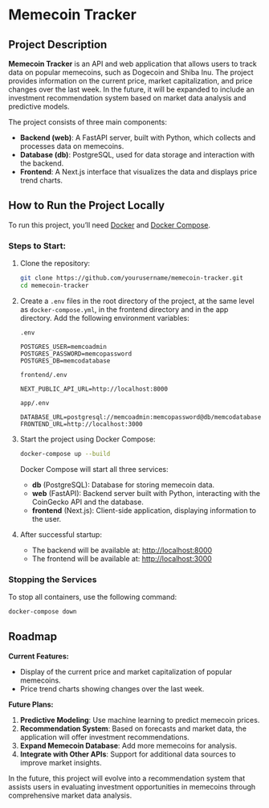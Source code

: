
# Memecoin Tracker

## Project Description

**Memecoin Tracker** is an API and web application that allows users to track data on popular memecoins, such as Dogecoin and Shiba Inu. The project provides information on the current price, market capitalization, and price changes over the last week. In the future, it will be expanded to include an investment recommendation system based on market data analysis and predictive models.

The project consists of three main components:

- **Backend (web)**: A FastAPI server, built with Python, which collects and processes data on memecoins.
- **Database (db)**: PostgreSQL, used for data storage and interaction with the backend.
- **Frontend**: A Next.js interface that visualizes the data and displays price trend charts.

## How to Run the Project Locally

To run this project, you’ll need [Docker](https://www.docker.com/get-started) and [Docker Compose](https://docs.docker.com/compose/install/).

### Steps to Start:

1. Clone the repository:

    ```bash
    git clone https://github.com/yourusername/memecoin-tracker.git
    cd memecoin-tracker
    ```

2. Create a `.env` files in the root directory of the project, at the same level as `docker-compose.yml`, in the frontend directory and in the app directory. Add the following environment variables:

    `.env`

    ```env
    POSTGRES_USER=memcoadmin
    POSTGRES_PASSWORD=memcopassword
    POSTGRES_DB=memcodatabase
    ```

    `frontend/.env`

    ```env
    NEXT_PUBLIC_API_URL=http://localhost:8000
    ```

    `app/.env`

    ```env
    DATABASE_URL=postgresql://memcoadmin:memcopassword@db/memcodatabase
    FRONTEND_URL=http://localhost:3000
    ```

3. Start the project using Docker Compose:

    ```bash
    docker-compose up --build
    ```

   Docker Compose will start all three services:
   - **db** (PostgreSQL): Database for storing memecoin data.
   - **web** (FastAPI): Backend server built with Python, interacting with the CoinGecko API and the database.
   - **frontend** (Next.js): Client-side application, displaying information to the user.

4. After successful startup:
   - The backend will be available at: [http://localhost:8000](http://localhost:8000)
   - The frontend will be available at: [http://localhost:3000](http://localhost:3000)

### Stopping the Services

To stop all containers, use the following command:

```bash
docker-compose down
```

## Roadmap

**Current Features:**

- Display of the current price and market capitalization of popular memecoins.
- Price trend charts showing changes over the last week.

**Future Plans:**

1. **Predictive Modeling**: Use machine learning to predict memecoin prices.
2. **Recommendation System**: Based on forecasts and market data, the application will offer investment recommendations.
3. **Expand Memecoin Database**: Add more memecoins for analysis.
4. **Integrate with Other APIs**: Support for additional data sources to improve market insights.

In the future, this project will evolve into a recommendation system that assists users in evaluating investment opportunities in memecoins through comprehensive market data analysis.
